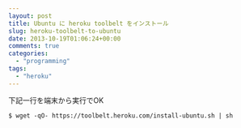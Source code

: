 ```yaml
---
layout: post
title: Ubuntu に heroku toolbelt をインストール
slug: heroku-toolbelt-to-ubuntu
date: 2013-10-19T01:06:24+00:00
comments: true
categories:
  - "programming"
tags:
  - "heroku"
---
```


下記一行を端末から実行でOK

    $ wget -qO- https://toolbelt.heroku.com/install-ubuntu.sh | sh
